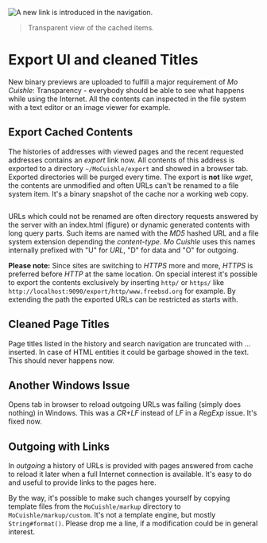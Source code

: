 ![](../images/export-ui.png "A new link is introduced in the navigation.")

> Transparent view of the cached items.

# Export UI and cleaned Titles

New binary previews are uploaded to fulfill a major requirement of *Mo Cuishle*:
Transparency - everybody should be able to see what happens while using the 
Internet. All the contents can inspected in the file system with a text editor 
or an image viewer for example.

## Export Cached Contents

The histories of addresses with viewed pages and the recent requested addresses
contains an *export* link now. All contents of this address is exported to a 
directory `~/MoCuishle/export` and showed in a browser tab. Exported directories 
will be purged every time. The export is **not** like *wget*, the contents are 
unmodified and often URLs can't be renamed to a file system item. It's a binary 
snapshot of the cache nor a working web copy. 

[<img class="left" src="../images/exported-contents-300.png" alt="">](../images/exported-contents.png)

URLs which could not be renamed are often directory requests answered by the 
server with an index.html (figure) or dynamic generated contents with long 
query parts. Such items are named with the *MD5* hashed URL and a file system 
extension depending the *content-type*. *Mo Cuishle* uses this names internally 
prefixed with "U" for *URL*, "D" for data and "O" for outgoing.

**Please note:** Since sites are switching to *HTTPS* more and more, *HTTPS* is 
preferred before *HTTP* at the same location. On special interest it's possible 
to export the contents exclusively by inserting `http/` or `https/` like 
`http://localhost:9090/export/http/www.freebsd.org` for example. By extending 
the path the exported URLs can be restricted as starts with. 

## Cleaned Page Titles

Page titles listed in the history and search navigation are truncated with ... 
inserted. In case of HTML entities it could be garbage showed in the text. This 
should never happens now.

## Another Windows Issue

Opens tab in browser to reload outgoing URLs was failing (simply does nothing)
in Windows. This was a *CR+LF* instead of *LF* in a *RegExp* issue. It's fixed 
now.

## Outgoing with Links

In *outgoing* a history of URLs is provided with pages answered from cache to 
reload it later when a full Internet connection is available. It's easy to do 
and useful to provide links to the pages here. 

By the way, it's possible to make such changes yourself by copying template 
files from the `MoCuishle/markup` directory to `MoCuishle/markup/custom`. It's 
not a template engine, but mostly `String#format()`. Please drop me a line, if 
a modification could be in general interest.